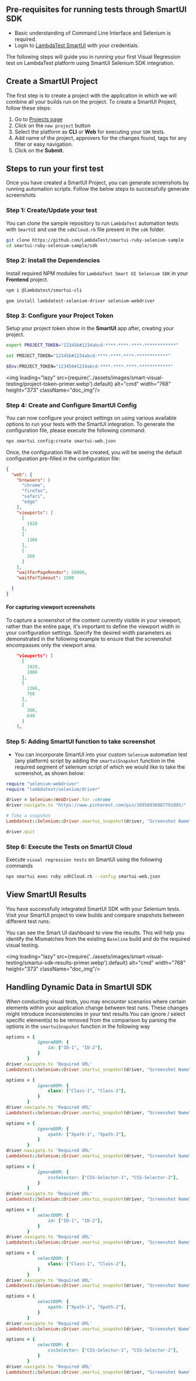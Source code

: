 
## Pre-requisites for running tests through SmartUI SDK

- Basic understanding of Command Line Interface and Selenium is required.
- Login to [LambdaTest SmartUI](https://smartui.lambdatest.com/) with your credentials.

The following steps will guide you in running your first Visual Regression test on LambdaTest platform using SmartUI Selenium SDK integration.

## Create a SmartUI Project

The first step is to create a project with the application in which we will combine all your builds run on the project. To create a SmartUI Project, follow these steps:

1. Go to [Projects page](https://smartui.lambdatest.com/)
2. Click on the `new project` button
3. Select the platform as <b>CLI</b> or <b>Web</b> for executing your `SDK` tests.
4. Add name of the project, approvers for the changes found, tags for any filter or easy navigation.
5. Click on the **Submit**.

## Steps to run your first test

Once you have created a SmartUI Project, you can generate screenshots by running automation scripts. Follow the below steps to successfully generate screenshots

### **Step 1:** Create/Update your test

You can clone the sample repository to run `LambdaTest` automation tests with `SmartUI` and use the `sdkCloud.rb` file present in the `sdk` folder.

```bash
git clone https://github.com/LambdaTest/smartui-ruby-selenium-sample
cd smartui-ruby-selenium-sample/sdk
```
### **Step 2**: Install the Dependencies

Install required NPM modules for `LambdaTest Smart UI Selenium SDK` in your **Frontend** project.

```bash
npm i @lambdatest/smartui-cli
```

```
gem install lambdatest-selenium-driver selenium-webdriver
```

### **Step 3:** Configure your Project Token

Setup your project token show in the **SmartUI** app after, creating your project.

<Tabs className="docs__val" groupId="language">
<TabItem value="MacOS/Linux" label="MacOS/Linux" default>

```bash
export PROJECT_TOKEN="123456#1234abcd-****-****-****-************"
```

</TabItem>
<TabItem value="Windows" label="Windows - CMD">

```bash
set PROJECT_TOKEN="123456#1234abcd-****-****-****-************"
```

</TabItem>
<TabItem value="Powershell" label="Windows-PS">

```bash
$Env:PROJECT_TOKEN="123456#1234abcd-****-****-****-************"
```
</TabItem>
</Tabs>

<img loading="lazy" src={require('../assets/images/smart-visual-testing/project-token-primer.webp').default} alt="cmd" width="768" height="373" className="doc_img"/>


### **Step 4:** Create and Configure SmartUI Config

You can now configure your project settings on using various available options to run your tests with the SmartUI integration. To generate the configuration file, please execute the following command:

```bash
npx smartui config:create smartui-web.json
```

Once, the configuration file will be created, you will be seeing the default configuration pre-filled in the configuration file:

```json title="/smartui-sdk-project/smartui-web.json"
{
  "web": {
    "browsers": [
      "chrome", 
      "firefox",
      "safari",
      "edge"
    ],
    "viewports": [
      [
        1920
      ],
      [
        1366
      ],
      [
        360
      ]
    ],
    "waitForPageRender": 50000, 
    "waitForTimeout": 1000

  }
}
```
#### For capturing viewport screenshots

To capture a screenshot of the content currently visible in your viewport, rather than the entire page, it's important to define the viewport width in your configuration settings. Specify the desired width parameters as demonstrated in the following example to ensure that the screenshot encompasses only the viewport area.

```json
    "viewports": [
      [
        1920,
        1080
      ],
      [
        1366,
        768
      ],
      [
        360,
        640
      ]
    ],
```

### **Step 5:** Adding SmartUI function to take screenshot

- You can incorporate SmartUI into your custom `Selenium` automation test (any platform) script by adding the `smartuiSnapshot` function in the required segment of selenium script of which we would like to take the screenshot, as shown below: 
  

```ruby
require "selenium-webdriver"
require "lambdatest/selenium/driver"

driver = Selenium::WebDriver.for :chrome
driver.navigate.to "https://www.pinterest.com/pin/16958936087791895/"

# Take a snapshot
Lambdatest::Selenium::Driver.smartui_snapshot(driver, "Screenshot Name")

driver.quit
```

### **Step 6:** Execute the Tests on SmartUI Cloud

Execute `visual regression tests` on SmartUI using the following commands

```bash
npx smartui exec ruby sdkCloud.rb --config smartui-web.json
```
##  View SmartUI Results

You have successfully integrated SmartUI SDK with your Selenium tests. Visit your SmartUI project to view builds and compare snapshots between different test runs.

You can see the Smart UI dashboard to view the results. This will help you identify the Mismatches from the existing `Baseline` build and do the required visual testing.


<img loading="lazy" src={require('../assets/images/smart-visual-testing/smartui-sdk-results-primer.webp').default} alt="cmd" width="768" height="373" className="doc_img"/>

## Handling Dynamic Data in SmartUI SDK  **<NewTag value='New' color='#000' bgColor='#ffec02' />** 

When conducting visual tests, you may encounter scenarios where certain elements within your application change between test runs. These changes  might introduce inconsistencies in your test results.You can ignore / select specific element(s) to be removed from the comparison by parsing the options in the `smartuiSnapshot` function in the following way


<Tabs className="docs__val" groupId="framework">
<TabItem value="IgnoreID" label="Ignore ID" default>

```rb title="This is a sample for your configuration for Ruby to ignore by ID"
options = {
            ignoreDOM: {
                id: ["ID-1", "ID-2"],
            }
        }
driver.navigate.to 'Required URL'
Lambdatest::Selenium::Driver.smartui_snapshot(driver, "Screenshot Name", options)
```

</TabItem>
<TabItem value="IgoreClass" label="Ignore Class">

```rb title="This is a sample for your configuration for Ruby to ignore by Class"
options = {
            ignoreDOM: {
                class: ["Class-1", "Class-2"],
            }
        }
driver.navigate.to 'Required URL'
Lambdatest::Selenium::Driver.smartui_snapshot(driver, "Screenshot Name", options)
```

</TabItem>
<TabItem value="IgnoreXPath" label="Ignore XPath">

```rb title="This is a sample for your configuration for Ruby to ignore by XPath"
options = {
            ignoreDOM: {
                xpath: ["Xpath-1", "Xpath-2"],
            }
        }
driver.navigate.to 'Required URL'
Lambdatest::Selenium::Driver.smartui_snapshot(driver, "Screenshot Name", options)
```

</TabItem>

<TabItem value="IgnoreSelector" label="Ignore CSS Selector">

```rb title="This is a sample for your configuration for Ruby to ignore by CSS Selector"
options = {
            ignoreDOM: {
                cssSelector: ["CSS-Selector-1", "CSS-Selector-2"],
            }
        }
driver.navigate.to 'Required URL'
Lambdatest::Selenium::Driver.smartui_snapshot(driver, "Screenshot Name", options)
```
</TabItem>

</Tabs>

<Tabs className="docs__val" groupId="framework">
<TabItem value="SelectID" label="Select ID" default>

```rb title="This is a sample for your configuration for Ruby to select by ID."
options = {
            selectDOM: {
                id: ["ID-1", "ID-2"],
            }
        }
driver.navigate.to 'Required URL'
Lambdatest::Selenium::Driver.smartui_snapshot(driver, "Screenshot Name", options)
```

</TabItem>
<TabItem value="SelectClass" label="Select Class">

```rb title="This is a sample for your configuration for Ruby to select by Class"
options = {
            selectDOM: {
                class: ["Class-1", "Class-2"],
            }
        }
driver.navigate.to 'Required URL'
Lambdatest::Selenium::Driver.smartui_snapshot(driver, "Screenshot Name", options)
```

</TabItem>
<TabItem value="SelectXPath" label="Select XPath">

```rb title="This is a sample for your configuration for Ruby to select by XPath"
options = {
            selectDOM: {
                xpath: ["Xpath-1", "Xpath-2"],
            }
        }
driver.navigate.to 'Required URL'
Lambdatest::Selenium::Driver.smartui_snapshot(driver, "Screenshot Name", options)
```

</TabItem>

<TabItem value="SelectSelector" label="Select CSS Selector">

```rb title="This is a sample for your webhook configuration for Ruby to select by CSS Selector"
options = {
            selectDOM: {
                cssSelector: ["CSS-Selector-1", "CSS-Selector-2"],
            }
        }
driver.navigate.to 'Required URL'
Lambdatest::Selenium::Driver.smartui_snapshot(driver, "Screenshot Name", options)
```
</TabItem>

</Tabs>
